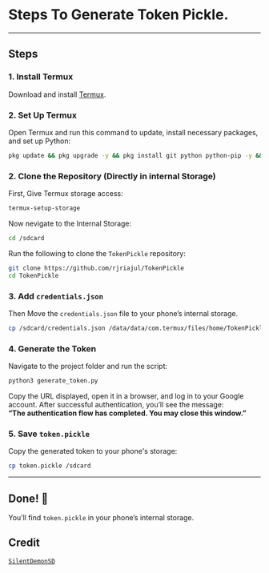 # Steps To Generate Token Pickle.


---

## Steps

### 1. Install Termux  
Download and install [Termux](https://github.com/termux/termux-app/releases).  

### 2. Set Up Termux  
Open Termux and run this command to update, install necessary packages, and set up Python:

```bash
pkg update && pkg upgrade -y && pkg install git python python-pip -y && python -m pip install --upgrade pip && pip install google-api-python-client google-auth-httplib2 google-auth-oauthlib
```

### 2. Clone the Repository (Directly in internal Storage)
First, Give Termux storage access:

```bash
termux-setup-storage
```

Now nevigate to the Internal Storage:

```bash
cd /sdcard
```

Run the following to clone the `TokenPickle` repository:

```bash
git clone https://github.com/rjriajul/TokenPickle
cd TokenPickle
```

### 3. Add `credentials.json`  

Then Move the `credentials.json` file to your phone’s internal storage.
```bash
cp /sdcard/credentials.json /data/data/com.termux/files/home/TokenPickle
```

### 4. Generate the Token  
Navigate to the project folder and run the script:

```bash
python3 generate_token.py
```

Copy the URL displayed, open it in a browser, and log in to your Google account. After successful authentication, you’ll see the message:  
**“The authentication flow has completed. You may close this window.”**

### 5. Save `token.pickle`  
Copy the generated token to your phone's storage:

```bash
cp token.pickle /sdcard
```

---

## Done! 🎉  
You’ll find `token.pickle` in your phone’s internal storage.  


## Credit

[`SilentDemonSD`](https://github.com/SilentDemonSD)

